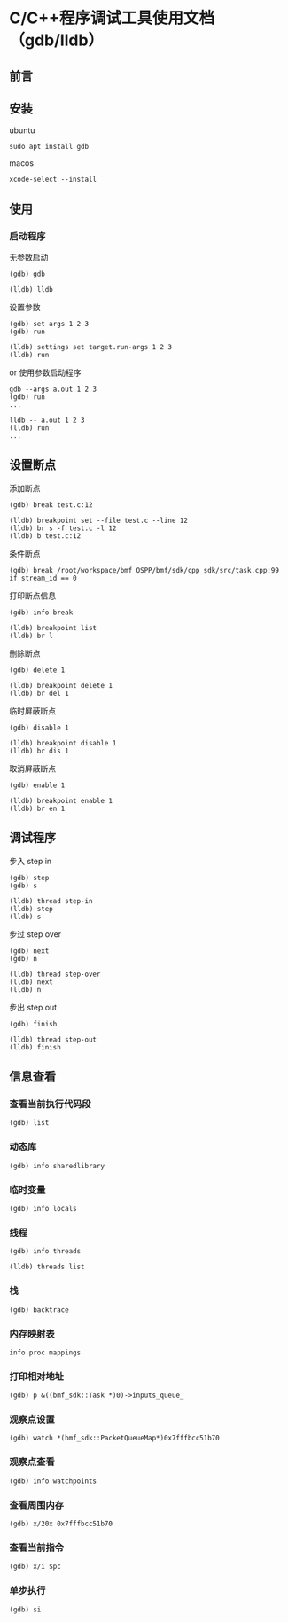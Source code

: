 # C/C++程序调试工具使用文档（gdb/lldb）

## 前言


## 安装

ubuntu
```
sudo apt install gdb
```

macos
```
xcode-select --install
```

## 使用

### 启动程序

无参数启动
```
(gdb) gdb
```
```
(lldb) lldb
```

设置参数
```
(gdb) set args 1 2 3
(gdb) run
```
```
(lldb) settings set target.run-args 1 2 3
(lldb) run
```

or 使用参数启动程序
```
gdb --args a.out 1 2 3
(gdb) run
...
```
```
lldb -- a.out 1 2 3
(lldb) run
...
```

## 设置断点

添加断点
```
(gdb) break test.c:12
```

```
(lldb) breakpoint set --file test.c --line 12
(lldb) br s -f test.c -l 12
(lldb) b test.c:12
```

条件断点
```
(gdb) break /root/workspace/bmf_OSPP/bmf/sdk/cpp_sdk/src/task.cpp:99 if stream_id == 0
```

打印断点信息
```
(gdb) info break
```

```
(lldb) breakpoint list
(lldb) br l
```

删除断点
```
(gdb) delete 1
```
```
(lldb) breakpoint delete 1
(lldb) br del 1
```
临时屏蔽断点
```
(gdb) disable 1
```
```
(lldb) breakpoint disable 1
(lldb) br dis 1
```


取消屏蔽断点
```
(gdb) enable 1
```
```
(lldb) breakpoint enable 1
(lldb) br en 1
```


## 调试程序

步入 step in

```
(gdb) step
(gdb) s
```

```
(lldb) thread step-in
(lldb) step
(lldb) s
```
步过 step over
```
(gdb) next
(gdb) n
```
```
(lldb) thread step-over
(lldb) next
(lldb) n
```

步出 step out
```
(gdb) finish
```

```
(lldb) thread step-out
(lldb) finish
```

## 信息查看
### 查看当前执行代码段
```
(gdb) list
```
### 动态库
```
(gdb) info sharedlibrary 
```
### 临时变量
```
(gdb) info locals
```
### 线程
```
(gdb) info threads
```
```
(lldb) threads list
```
### 栈
```
(gdb) backtrace
```
### 内存映射表
```
info proc mappings
```
### 打印相对地址
```
(gdb) p &((bmf_sdk::Task *)0)->inputs_queue_
```
### 观察点设置
```
(gdb) watch *(bmf_sdk::PacketQueueMap*)0x7fffbcc51b70
```
### 观察点查看
```
(gdb) info watchpoints
```
### 查看周围内存
```
(gdb) x/20x 0x7fffbcc51b70
```
### 查看当前指令
```
(gdb) x/i $pc
```
### 单步执行
```
(gdb) si
```

